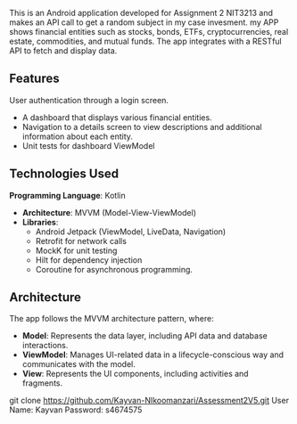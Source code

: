 This is an Android application developed for Assignment 2 NIT3213 and makes an API call to get a random subject in my case invesment.
 my APP shows financial entities such as stocks, bonds, ETFs, cryptocurrencies, real estate, commodities, and mutual funds.
 The app integrates with a RESTful API to fetch and display data.
## Features
 User authentication through a login screen.
- A dashboard that displays various financial entities.
- Navigation to a details screen to view descriptions and additional information about each entity.
- Unit tests for dashboard ViewModel

## Technologies Used
**Programming Language**: Kotlin
- **Architecture**: MVVM (Model-View-ViewModel)
- **Libraries**:
  - Android Jetpack (ViewModel, LiveData, Navigation)
  - Retrofit for network calls
  - MockK for unit testing
  - Hilt for dependency injection
  - Coroutine for asynchronous programming.
## Architecture
The app follows the MVVM architecture pattern, where:
- **Model**: Represents the data layer, including API data and database interactions.
- **ViewModel**: Manages UI-related data in a lifecycle-conscious way and communicates with the model.
- **View**: Represents the UI components, including activities and fragments.

git clone https://github.com/Kayvan-NIkoomanzari/Assessment2V5.git
User Name: Kayvan
Password: s4674575
